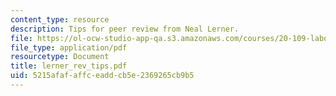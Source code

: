 ```yaml
---
content_type: resource
description: Tips for peer review from Neal Lerner.
file: https://ol-ocw-studio-app-qa.s3.amazonaws.com/courses/20-109-laboratory-fundamentals-in-biological-engineering-fall-2007/5215afafaffceaddcb5e2369265cb9b5_lerner_rev_tips.pdf
file_type: application/pdf
resourcetype: Document
title: lerner_rev_tips.pdf
uid: 5215afaf-affc-eadd-cb5e-2369265cb9b5
---
```

